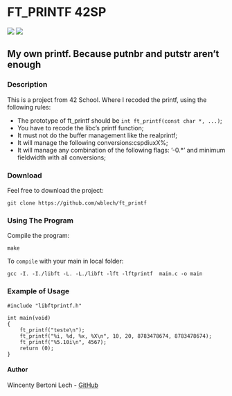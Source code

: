 # FT_PRINTF 42SP

![](https://img.shields.io/badge/Language-C-blue)
![](https://img.shields.io/badge/School-42-orange)
## My own printf. Because putnbr and putstr aren’t enough

### Description
This is a project from 42 School. Where I recoded the printf, using the following rules:

* The prototype of ft_printf should be `int ft_printf(const char *, ...)`;
* You have to recode the libc’s printf function;
* It must not do the buffer management like the realprintf;
* It will manage the following conversions:cspdiuxX%;
* It will manage any combination of the following flags: ’-0.*’ and minimum fieldwidth with all conversions;

### Download
Feel free to download the project:
```
git clone https://github.com/wblech/ft_printf
```

### Using The Program
Compile the program:
```
make
```
To ```compile``` with your main in local folder:
```
gcc -I. -I./libft -L. -L./libft -lft -lftprintf  main.c -o main
```
### Example of Usage
```
#include "libftprintf.h"

int main(void)
{
	ft_printf("teste\n");
	ft_printf("%i, %d, %x, %X\n", 10, 20, 8783478674, 8783478674);
	ft_printf("%5.10i\n", 4567);
	return (0);
}
```

#### Author
Wincenty Bertoni Lech - [GitHub](https://github.com/wblech/)
